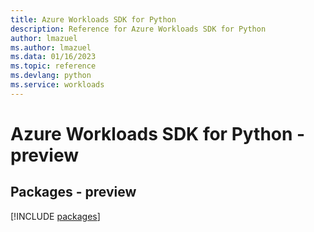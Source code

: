 ```yaml
---
title: Azure Workloads SDK for Python
description: Reference for Azure Workloads SDK for Python
author: lmazuel
ms.author: lmazuel
ms.data: 01/16/2023
ms.topic: reference
ms.devlang: python
ms.service: workloads
---
```

# Azure Workloads SDK for Python - preview
## Packages - preview
[!INCLUDE [packages](workloads-index.md)]